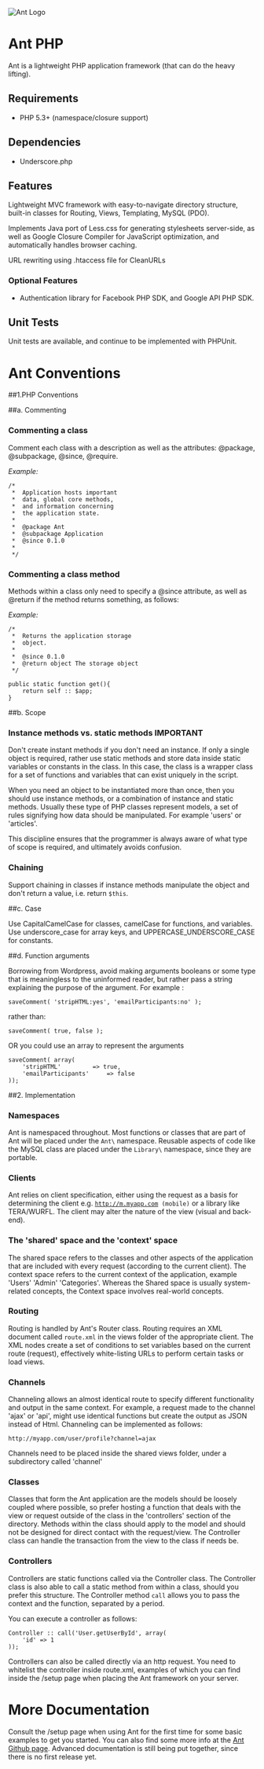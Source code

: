 ![Ant Logo](https://raw.github.com/luke-siedle/Ant/master/Ant-Logo.png)

# Ant PHP

Ant is a lightweight PHP application framework (that can do the heavy lifting).

## Requirements

- PHP 5.3+ (namespace/closure support)

## Dependencies

- Underscore.php

## Features

Lightweight MVC framework with easy-to-navigate directory structure, built-in 
classes for Routing, Views, Templating, MySQL (PDO). 

Implements Java port of Less.css for generating stylesheets server-side, as well as Google Closure 
Compiler for JavaScript optimization, and automatically handles browser caching.

URL rewriting using .htaccess file for CleanURLs

### Optional Features

- Authentication library for Facebook PHP SDK, and Google API PHP SDK.

## Unit Tests

Unit tests are available, and continue to be implemented with PHPUnit. 

# Ant Conventions

##1.PHP Conventions

##a. Commenting

### Commenting a class

Comment each class with a description as well as the attributes:
@package, @subpackage, @since, @require. 

*Example:*

	/*
	 *	Application hosts important
	 *	data, global core methods,
	 *	and information concerning
	 *	the application state.
	 * 
	 *	@package Ant
	 *	@subpackage Application
	 *	@since 0.1.0
	 *	
	 */

### Commenting a class method

Methods within a class only need to specify a @since attribute, as well as @return
if the method returns something, as follows: 

*Example:*

	/*
	 *	Returns the application storage
	 *	object.
	 * 
	 *	@since 0.1.0
	 *	@return object The storage object
	 */

	public static function get(){
		return self :: $app;
	}

##b. Scope

### Instance methods vs. static methods IMPORTANT

Don't create instant methods if you don't need an instance. If only a single object is required, 
rather use static methods and store data inside static variables or constants in the class. In this case, 
the class is a wrapper class for a set of functions and variables that can exist uniquely in the script.

When you need an object to be instantiated more than once, then you should use instance methods, or a combination
of instance and static methods. Usually these type of PHP classes represent models, a set of rules signifying how
data should be manipulated. For example 'users' or 'articles'.

This discipline ensures that the programmer is always aware of what type of scope is required, and ultimately 
avoids confusion.

### Chaining

Support chaining in classes if instance methods manipulate the object and don't return a value, 
i.e. return <code>$this</code>.

##c. Case

Use CapitalCamelCase for classes, camelCase for functions, and variables. Use underscore_case for array keys, and UPPERCASE_UNDERSCORE_CASE
for constants.

##d. Function arguments

Borrowing from Wordpress, avoid making arguments booleans or some type that is meaningless to the uninformed reader, 
but rather pass a string explaining the purpose of the argument. For example :

	saveComment( 'stripHTML:yes', 'emailParticipants:no' );
	
rather than:

	saveComment( true, false );
	
OR you could use an array to represent the arguments

	saveComment( array(
		'stripHTML' 		=> true,
		'emailParticipants' 	=> false
	));

##2. Implementation

### Namespaces

Ant is namespaced throughout. Most functions or classes that are part of Ant 
will be placed under the <code>Ant\\</code> namespace. Reusable aspects of code 
like the MySQL class are placed under the <code>Library\\</code> namespace, 
since they are portable.

### Clients

Ant relies on client specification, either using the request as a basis for 
determining the client e.g. <code>http://m.myapp.com (mobile)</code> or a
library like TERA/WURFL. The client may alter the nature of the view (visual 
and back-end). 

### The 'shared' space and the 'context' space

The shared space refers to the classes and other aspects of the application 
that are included with every request (according to the current client). The 
context space refers to the current context of the application, example 'Users'
'Admin' 'Categories'. Whereas the Shared space is usually system-related 
concepts, the Context space involves real-world concepts.

### Routing

Routing is handled by Ant's Router class. Routing requires an XML document 
called <code>route.xml</code> in the views folder of the appropriate client. The
XML nodes create a set of conditions to set variables based on the current
route (request), effectively white-listing URLs to perform certain tasks or load
views.

### Channels

Channeling allows an almost identical route to specify different 
functionality and output in the same context. For example, a request made to
the channel 'ajax' or 'api', might use identical functions but create the 
output as JSON instead of Html. Channeling can be implemented as follows:

	http://myapp.com/user/profile?channel=ajax
	
Channels need to be placed inside the shared views folder, under a subdirectory 
called 'channel'

### Classes

Classes that form the Ant application are the models should be loosely coupled 
where possible, so prefer hosting a function that deals with the view or request 
outside of the class in the 'controllers' section of the directory. Methods within 
the class should apply to the model and should not be designed for 
direct contact with the request/view. The Controller class can handle the 
transaction from the view to the class if needs be. 

### Controllers

Controllers are static functions called via the Controller class. The Controller class 
is also able to call a static method from within a class, should you prefer this structure. 
The Controller method <code>call</code> allows you to pass the context and the function, separated
by a period.
 
You can execute a controller as follows:

	Controller :: call('User.getUserById', array(
		'id' => 1
	));
	
Controllers can also be called directly via an http request. You need to whitelist
the controller inside route.xml, examples of which you can find inside the /setup page
when placing the Ant framework on your server.

# More Documentation

Consult the /setup page when using Ant for the first time for some basic examples to get you started. 
You can also find some more info at the [Ant Github page](http://luke-siedle.github.com/Ant). Advanced documentation
is still being put together, since there is no first release yet.